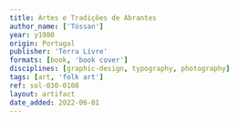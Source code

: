 ```yaml
---
title: Artes e Tradições de Abrantes
author_name: ['Tóssan']
year: y1980
origin: Portugal
publisher: 'Terra Livre'
formats: [book, 'book cover']
disciplines: [graphic-design, typography, photography]
tags: [art, 'folk art']
ref: sol-030-0108
layout: artifact
date_added: 2022-06-01
---
```

